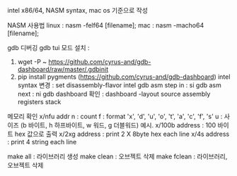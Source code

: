 intel x86/64, NASM syntax, mac os 기준으로 작성

NASM 사용법
linux : nasm -felf64 [filename];
mac : nasm -macho64 [filename];

gdb 디버깅
gdb tui 모드 설치 : 
1. wget -P ~ https://github.com/cyrus-and/gdb-dashboard/raw/master/.gdbinit
2. pip install pygments
(https://github.com/cyrus-and/gdb-dashboard)
intel syntax 변경 : set disassembly-flavor intel
gdb asm step in : si
gdb asm next : ni
gdb dashboard 확인 : dashboard -layout source assembly registers stack

메모리 확인 
x/nfu addr
n : count
f : format 'x', 'd', 'u', 'o', 't', 'a', 'c', 'f', 's'
u : 사이즈 (b 바이트, h 하프바이트, w 워드, g 더블워드)
예시.
x/100b address : 100 바이트 hex 값으로 출력
x/2xg address : print 2 X 8byte hex each line
x/4s address : print 4 string each line

make all : 라이브러리 생성
make clean : 오브젝트 삭제
make fclean : 라이브러리, 오브젝트 삭제


